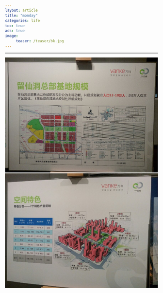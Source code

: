 ```yaml
---
layout: article
title: "monday"
categories: life
toc: true
ads: true
image:
     teaser: /teaser/bk.jpg
---
```


---


![3](https://github.com/storage201602/storage201602/blob/master/chendong2016/_posts/life/2016-03-14-1618life.md/0314_29.jpg?raw=true)
![3](https://github.com/storage201602/storage201602/blob/master/chendong2016/_posts/life/2016-03-14-1618life.md/0314_30.jpg?raw=true)